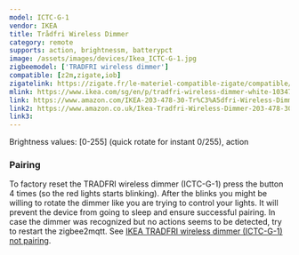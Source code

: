 ```yaml
---
model: ICTC-G-1
vendor: IKEA
title: Trådfri Wireless Dimmer
category: remote
supports: action, brightnessm, batterypct
image: /assets/images/devices/Ikea_ICTC-G-1.jpg
zigbeemodel: ['TRADFRI wireless dimmer']
compatible: [z2m,zigate,iob]
zigatelink: https://zigate.fr/le-materiel-compatible-zigate/compatible/ikeatradfridimmer
mlink: https://www.ikea.com/sg/en/p/tradfri-wireless-dimmer-white-10347835/
link: https://www.amazon.com/IKEA-203-478-30-Tr%C3%A5dfri-Wireless-Dimmer/dp/B07KM9ZC2Z
link2: https://www.amazon.co.uk/Ikea-Tradfri-Wireless-Dimmer-203-478-30/dp/B07KM9ZC2Z
link3: 
---
```

Brightness values: [0-255] (quick rotate for instant 0/255), action

### Pairing
To factory reset the TRADFRI wireless dimmer (ICTC-G-1) press the button 4 times (so the red lights starts blinking).
After the blinks you might be willing to rotate the dimmer
like you are trying to control your lights. It will prevent the device
from going to sleep and ensure successful pairing. In case the dimmer was
recognized but no actions seems to be detected, try to restart the zigbee2mqtt.
See [IKEA TRADFRI wireless dimmer (ICTC-G-1) not pairing](https://github.com/Koenkk/zigbee2mqtt/issues/620).
